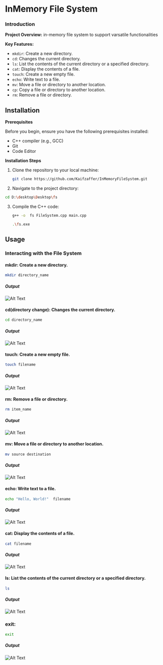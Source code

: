 # InMemory File System
### Introduction
**Project Overview:**
in-memory file system to support varsatile functionalities

**Key Features:**
- `mkdir`: Create a new directory.
- `cd`: Changes the current directory.
- `ls`: List the contents of the current directory or a specified directory.
- `cat`: Display the contents of a file.
- `touch`: Create a new empty file.
- `echo`: Write text to a file.
- `mv`: Move a file or directory to another location.
- `cp`: Copy a file or directory to another location.
- `rm`: Remove a file or directory.


## Installation


**Prerequisites**

Before you begin, ensure you have the following prerequisites installed:

- C++ compiler (e.g., GCC)
- Git
- Code Editor
  
  
**Installation Steps**
  
1. Clone the repository to your local machine:

   ```bash
   git clone https://github.com/Kaifzaffer/InMemoryFileSystem.git
   ```
2. Navigate to the project directory:
   
  ```bash
  cd D:\desktop\Desktop\fs
   ```
3. Compile the C++ code:
   ```bash
   g++ -o  fs FileSystem.cpp main.cpp
   ```
   
   ```bash
   .\fs.exe
   ```

## Usage

### Interacting with the File System
#### mkdir: Create a new directory.
  
  ```bash
  mkdir directory_name
   ```
##### Output

 ![Alt Text](https://drive.google.com/uc?id=1oKQmzW0QCr_VeTkHU55JPOhyhlqx08M6)

#### cd(directory change): Changes the current directory.
  
  ```bash
  cd directory_name
   ```
##### Output

 ![Alt Text](https://drive.google.com/uc?id=1G0_Xgi8oSstOjzvmW-yFRccT0R0FUFAt)

 #### touch: Create a new empty file.
  
  ```bash
  touch filename
   ```
##### Output

 ![Alt Text](https://drive.google.com/uc?id=102bn8rn7332DnCcU1A38yqvGfbhO4Fxz)

 #### rm: Remove a file or directory.
  
  ```bash
 rm item_name
   ```
##### Output

 ![Alt Text](https://drive.google.com/uc?id=1_TN1n4jyl7_S0oYptbCQPmsU_l_HSy_S)


 #### mv: Move a file or directory to another location.
  
  ```bash
 mv source destination
   ```
##### Output

 ![Alt Text](https://drive.google.com/uc?id=1O5a3cO6D6Nq1LTTj9_rutlSclXfTedls)

 #### echo: Write text to a file.
  
  ```bash
 echo "Hello, World!"  filename
   ```
##### Output

 ![Alt Text](https://drive.google.com/uc?id=1X5dBrK1v4ti_YtJ0CjyVI6Kl_ZGNArJj)

  #### cat: Display the contents of a file.
  
  ```bash
 cat filename
   ```
##### Output

 ![Alt Text](https://drive.google.com/uc?id=1ez3drtbjCQKJPNnsRnXs5_Pj6xcgKwoz)
 
#### ls: List the contents of the current directory or a specified directory.
  
  ```bash
 ls
   ```
##### Output

 ![Alt Text](https://drive.google.com/uc?id=1eqUWWDzp_sPOpN0V89n3F_gpQfouOqoP)
 
  ### exit:
  ```bash
 exit
   ```
##### Output

 ![Alt Text](https://drive.google.com/uc?id=1GGLy6_w0Q6TzyfS2rh3xZClY8a6TfCYq)